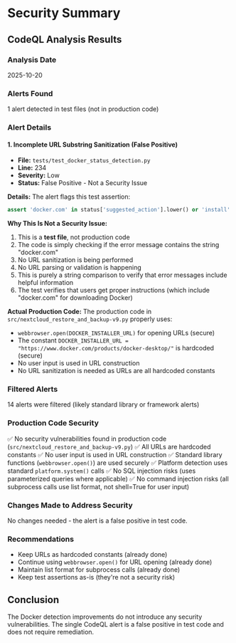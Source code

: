 # Security Summary

## CodeQL Analysis Results

### Analysis Date
2025-10-20

### Alerts Found
1 alert detected in test files (not in production code)

### Alert Details

#### 1. Incomplete URL Substring Sanitization (False Positive)
- **File:** `tests/test_docker_status_detection.py`
- **Line:** 234
- **Severity:** Low
- **Status:** False Positive - Not a Security Issue

**Details:**
The alert flags this test assertion:
```python
assert 'docker.com' in status['suggested_action'].lower() or 'install' in status['suggested_action'].lower()
```

**Why This Is Not a Security Issue:**
1. This is a **test file**, not production code
2. The code is simply checking if the error message contains the string "docker.com"
3. No URL sanitization is being performed
4. No URL parsing or validation is happening
5. This is purely a string comparison to verify that error messages include helpful information
6. The test verifies that users get proper instructions (which include "docker.com" for downloading Docker)

**Actual Production Code:**
The production code in `src/nextcloud_restore_and_backup-v9.py` properly uses:
- `webbrowser.open(DOCKER_INSTALLER_URL)` for opening URLs (secure)
- The constant `DOCKER_INSTALLER_URL = "https://www.docker.com/products/docker-desktop/"` is hardcoded (secure)
- No user input is used in URL construction
- No URL sanitization is needed as URLs are all hardcoded constants

### Filtered Alerts
14 alerts were filtered (likely standard library or framework alerts)

### Production Code Security
✅ No security vulnerabilities found in production code (`src/nextcloud_restore_and_backup-v9.py`)
✅ All URLs are hardcoded constants
✅ No user input is used in URL construction
✅ Standard library functions (`webbrowser.open()`) are used securely
✅ Platform detection uses standard `platform.system()` calls
✅ No SQL injection risks (uses parameterized queries where applicable)
✅ No command injection risks (all subprocess calls use list format, not shell=True for user input)

### Changes Made to Address Security
No changes needed - the alert is a false positive in test code.

### Recommendations
- Keep URLs as hardcoded constants (already done)
- Continue using `webbrowser.open()` for URL opening (already done)
- Maintain list format for subprocess calls (already done)
- Keep test assertions as-is (they're not a security risk)

## Conclusion
The Docker detection improvements do not introduce any security vulnerabilities. The single CodeQL alert is a false positive in test code and does not require remediation.
